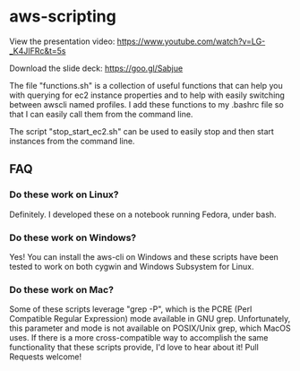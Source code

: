 # aws-scripting

View the presentation video: https://www.youtube.com/watch?v=LG-_K4JIFRc&t=5s

Download the slide deck: https://goo.gl/Sabjue 

The file "functions.sh" is a collection of useful functions that can help you with querying for ec2 instance properties and to help with easily switching between awscli named profiles. I add these functions to my .bashrc file so that I can easily call them from the command line.

The script "stop_start_ec2.sh" can be used to easily stop and then start instances from the command line.

## FAQ

### Do these work on Linux?

Definitely. I developed these on a notebook running Fedora, under bash. 

### Do these work on Windows?

Yes! You can install the aws-cli on Windows and these scripts have been tested to work on both cygwin and Windows Subsystem for Linux.

### Do these work on Mac?

Some of these scripts leverage "grep -P", which is the PCRE (Perl Compatible Regular Expression) mode available in GNU grep. Unfortunately, this parameter and mode is not available on POSIX/Unix grep, which MacOS uses. If there is a more cross-compatible way to accomplish the same functionality that these scripts provide, I'd love to hear about it! Pull Requests welcome!
